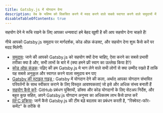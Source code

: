```yaml
---
title: Gatsby.js में योगदान देना
description: वेब के भविष्य को विकसित करने में मदद करने वाले सबसे स्वागत करने वाले समुदायों में से एक में योगदान के बारे में जानें
disableTableOfContents: true
---
```


सहयोग देने मे रूचि रखने के लिए आपका धन्यवाद! हमे बेहद खुशी है की आप सहयोग देना चाहते है!

नीचे आपको Gatsby.js समुदाय पर मार्गदर्शक, कोड ऑफ़ कंडक्ट, और सहयोग देना शुरू कैसे करें पर मदद मिलेगी:

- [समुदाय](/contributing/community/): जाने की आपको Gatsby.js को सहयोग क्यों देना चाहिए, ऐसा करने का सबसे प्रभावी तरीका क्या है और, सभी लाभों के बारे में (क्या हमने फ्री स्वाग का उल्लेख किया है?)
- [कोड ऑफ़ कंडक्](/contributing/code-of-conduct/): पढ़िए की हम Gatsby.js मे भाग लेने वाले सभी लोगों से क्या उम्मीद रखते हैं ताकि यह सबसे अनुकूल और स्वागत करने वाला समुदाय बन पाए
- [Gatsby की स्टाइल गाइड ](/contributing/gatsby-style-guide/): Gatsby में योगदान देने की कला, अर्थात् आपका योगदान संभावित परिवर्तनों के साथ स्वीकार कराने के लिए विस्तृत आवश्यकताएं जो इसे और अधिक संभव बनाती हैं
- [सहयोग कैसे करें](/contributing/how-to-contribute/): GitHub प्रबंधन युक्तियों, डॉक्स और कोड योगदानों के लिए सेटअप निर्देश, और बहुत कुछ सहित, अपने Gatsby.js योगदान अनुभव का अधिकतम लाभ कैसे प्राप्त करें
- [RFC प्रक्रिया](/contributing/rfc-process): जानें कैसे Gatsby.js की टीम बड़े बदलाव का प्रबंधन करती है, "रिक्वेस्ट-फॉर-कमेंट" के तरीके से

<EmailCaptureForm signupMessage="क्या आप हमारे नवीनतम सुझावों के साथ अपडेटेड रहना चाहते हैं? हमारे समाचार पत्र के सदस्य बनें!" />
